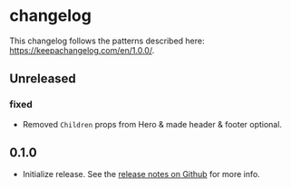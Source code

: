 changelog
=========
This changelog follows the patterns described here: https://keepachangelog.com/en/1.0.0/.

## Unreleased
### fixed
- Removed `Children` props from Hero & made header & footer optional.

## 0.1.0
- Initialize release. See the [release notes on Github](https://github.com/thedodd/ybc/releases/tag/v0.1.0) for more info.

